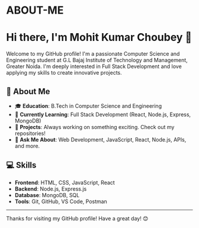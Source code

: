 # ABOUT-ME

# Hi there, I'm Mohit Kumar Choubey 👋

Welcome to my GitHub profile! I'm a passionate Computer Science and Engineering student at G.L Bajaj Institute of Technology and Management, Greater Noida. I'm deeply interested in Full Stack Development and love applying my skills to create innovative projects.

## 🚀 About Me

- 🎓 **Education**: B.Tech in Computer Science and Engineering
- 🌱 **Currently Learning**: Full Stack Development (React, Node.js, Express, MongoDB)
- 🔭 **Projects**: Always working on something exciting. Check out my repositories!
- 💬 **Ask Me About**: Web Development, JavaScript, React, Node.js, APIs, and more.


## 💻 Skills

- **Frontend**: HTML, CSS, JavaScript, React
- **Backend**: Node.js, Express.js
- **Database**: MongoDB, SQL
- **Tools**: Git, GitHub, VS Code, Postman







---

Thanks for visiting my GitHub profile! Have a great day! 😊
